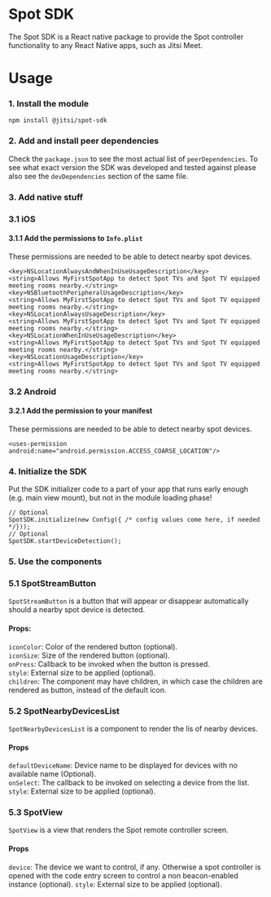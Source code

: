 # Spot SDK

The Spot SDK is a React native package to provide the Spot controller functionality to any React Native apps, such as Jitsi Meet.

# Usage

### 1. Install the module

```
npm install @jitsi/spot-sdk
```

### 2. Add and install peer dependencies

Check the `package.json` to see the most actual list of `peerDependencies`. To see what exact version the SDK was developed and tested against please also see the `devDependencies` section of the same file.

### 3. Add native stuff

### 3.1 iOS

#### 3.1.1 Add the permissions to `Info.plist`
These permissions are needed to be able to detect nearby spot devices.
```
<key>NSLocationAlwaysAndWhenInUseUsageDescription</key>
<string>Allows MyFirstSpotApp to detect Spot TVs and Spot TV equipped meeting rooms nearby.</string>
<key>NSBluetoothPeripheralUsageDescription</key>
<string>Allows MyFirstSpotApp to detect Spot TVs and Spot TV equipped meeting rooms nearby.</string>
<key>NSLocationAlwaysUsageDescription</key>
<string>Allows MyFirstSpotApp to detect Spot TVs and Spot TV equipped meeting rooms nearby.</string>
<key>NSLocationWhenInUseUsageDescription</key>
<string>Allows MyFirstSpotApp to detect Spot TVs and Spot TV equipped meeting rooms nearby.</string>
<key>NSLocationUsageDescription</key>
<string>Allows MyFirstSpotApp to detect Spot TVs and Spot TV equipped meeting rooms nearby.</string>
```

### 3.2 Android

#### 3.2.1 Add the permission to your manifest
These permissions are needed to be able to detect nearby spot devices.

```
<uses-permission  android:name="android.permission.ACCESS_COARSE_LOCATION"/>
```

### 4. Initialize the SDK

Put the SDK initializer code to a part of your app that runs early enough (e.g. main view mount), but not in the module loading phase!

```
// Optional
SpotSDK.initialize(new Config({ /* config values come here, if needed */}));
// Optional
SpotSDK.startDeviceDetection();
```

### 5. Use the components

### 5.1 SpotStreamButton
`SpotStreamButton` is a button that will appear or disappear automatically should a nearby spot device is detected.

#### Props:

`iconColor`: Color of the rendered button (optional).  
`iconSize`: Size of the rendered button (optional).  
`onPress`: Callback to be invoked when the button is pressed.  
`style`: External size to be applied (optional).  
`children`: The component may have children, in which case the children are rendered as button, instead of the default icon.

### 5.2 SpotNearbyDevicesList
`SpotNearbyDevicesList` is a component to render the lis of nearby devices.

#### Props

`defaultDeviceName`: Device name to be displayed for devices with no available name (Optional).  
`onSelect`: The callback to be invoked on selecting a device from the list.  
`style`: External size to be applied (optional).

### 5.3 SpotView
`SpotView` is a view that renders the Spot remote controller screen.

#### Props

`device`: The device we want to control, if any. Otherwise a spot controller is opened with the code entry screen to control a non beacon-enabled instance (optional). 
`style`: External size to be applied (optional).
